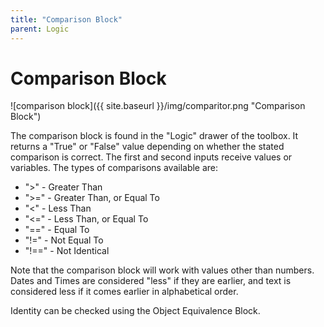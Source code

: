 ```yaml
---
title: "Comparison Block"
parent: Logic
---
```

# Comparison Block
![comparison block]({{ site.baseurl }}/img/comparitor.png "Comparison Block")

The comparison block is found in the "Logic" drawer of the toolbox. It returns a "True" or "False" value depending on whether the stated comparison is correct. The first and second inputs receive values or variables. The types of comparisons available are:

* ">" - Greater Than
* ">=" - Greater Than, or Equal To
* "<" - Less Than
* "<=" - Less Than, or Equal To
* "==" - Equal To
* "!=" - Not Equal To
* "!==" - Not Identical

Note that the comparison block will work with values other than numbers. Dates and Times are considered "less" if they are earlier, and text is considered less if it comes earlier in alphabetical order.

Identity can be checked using the Object Equivalence Block.